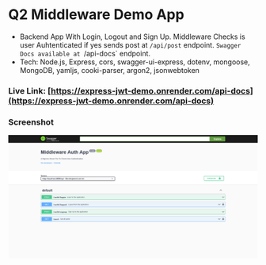 # Q2 Middleware Demo App

- Backend App With Login, Logout and Sign Up. Middleware Checks is user Auhtenticated if yes sends post at `/api/post` endpoint. `Swagger Docs available at `/api-docs` endpoint.
- Tech: Node.js, Express, cors, swagger-ui-express, dotenv, mongoose, MongoDB, yamljs, cooki-parser, argon2, jsonwebtoken


### Live Link: [https://express-jwt-demo.onrender.com/api-docs](https://express-jwt-demo.onrender.com/api-docs)


### Screenshot


![Screenshot-1](./Screenshot/Screenshot-min.png)